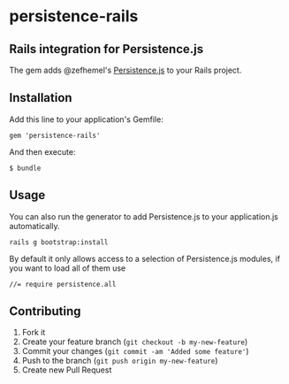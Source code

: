 # persistence-rails

## Rails integration for Persistence.js

The gem adds @zefhemel's [Persistence.js](http://persistencejs.org/) to your Rails project.

## Installation

Add this line to your application's Gemfile:

    gem 'persistence-rails'

And then execute:

    $ bundle

## Usage

You can also run the generator to add Persistence.js to your application.js automatically.

    rails g bootstrap:install

By default it only allows access to a selection of Persistence.js modules, if you want to load all of them use

    //= require persistence.all

## Contributing

1. Fork it
2. Create your feature branch (`git checkout -b my-new-feature`)
3. Commit your changes (`git commit -am 'Added some feature'`)
4. Push to the branch (`git push origin my-new-feature`)
5. Create new Pull Request
